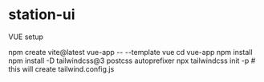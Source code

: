 # station-ui

VUE setup 

npm create vite@latest vue-app -- --template vue
cd vue-app
npm install
npm install -D tailwindcss@3 postcss autoprefixer
npx tailwindcss init -p # this will create tailwind.config.js
